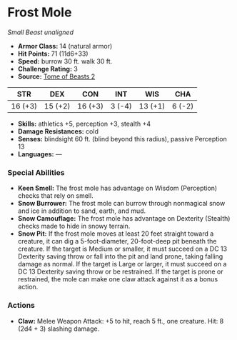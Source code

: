 # Frost Mole

*Small* *Beast* *unaligned*

- **Armor Class:** 14 (natural armor)
- **Hit Points:** 71 (11d6+33)
- **Speed:** burrow 30 ft. walk 30 ft.
- **Challenge Rating:** 3
- **Source:** [Tome of Beasts 2](https://koboldpress.com/kpstore/product/tome-of-beasts-2-for-5th-edition/)

| STR | DEX | CON | INT | WIS | CHA |
| --- | --- | --- | --- | --- | --- |
| 16 (+3) | 15 (+2) | 16 (+3) | 3 (-4) | 13 (+1) | 6 (-2) |

- **Skills:** athletics +5, perception +3, stealth +4
- **Damage Resistances:** cold
- **Senses:** blindsight 60 ft. (blind beyond this radius), passive Perception 13
- **Languages:** —
### Special Abilities
- **Keen Smell:** The frost mole has advantage on Wisdom (Perception) checks that rely on smell.
- **Snow Burrower:** The frost mole can burrow through nonmagical snow and ice in addition to sand, earth, and mud.
- **Snow Camouflage:** The frost mole has advantage on Dexterity (Stealth) checks made to hide in snowy terrain.
- **Snow Pit:** If the frost mole moves at least 20 feet straight toward a creature, it can dig a 5-foot-diameter, 20-foot-deep pit beneath the creature. If the target is Medium or smaller, it must succeed on a DC 13 Dexterity saving throw or fall into the pit and land prone, taking falling damage as normal. If the target is Large or larger, it must succeed on a DC 13 Dexterity saving throw or be restrained. If the target is prone or restrained, the mole can make one claw attack against it as a bonus action.
### Actions
- **Claw:** Melee Weapon Attack: +5 to hit, reach 5 ft., one creature. Hit: 8 (2d4 + 3) slashing damage.
